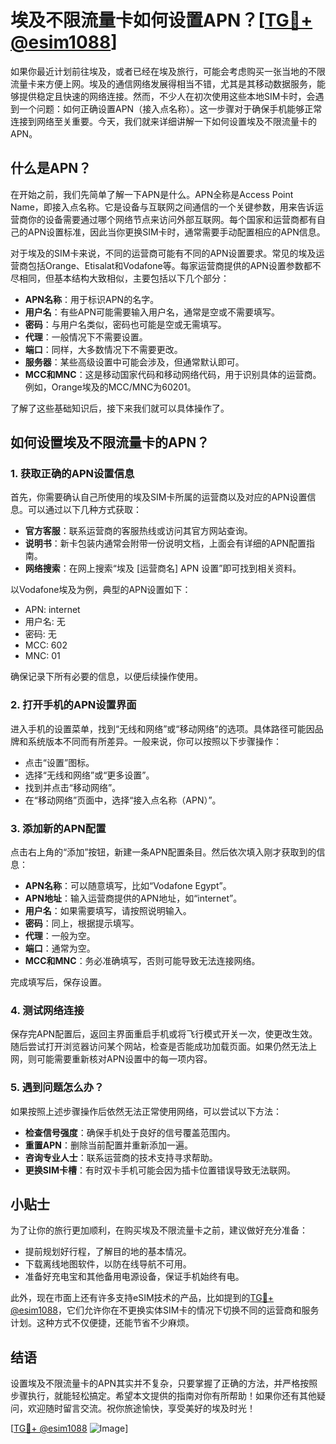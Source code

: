# 埃及不限流量卡如何设置APN？[[TG💪+ @esim1088](https://t.me/s/esim1088)]

如果你最近计划前往埃及，或者已经在埃及旅行，可能会考虑购买一张当地的不限流量卡来方便上网。埃及的通信网络发展得相当不错，尤其是其移动数据服务，能够提供稳定且快速的网络连接。然而，不少人在初次使用这些本地SIM卡时，会遇到一个问题：如何正确设置APN（接入点名称）。这一步骤对于确保手机能够正常连接到网络至关重要。今天，我们就来详细讲解一下如何设置埃及不限流量卡的APN。

## 什么是APN？

在开始之前，我们先简单了解一下APN是什么。APN全称是Access Point Name，即接入点名称。它是设备与互联网之间通信的一个关键参数，用来告诉运营商你的设备需要通过哪个网络节点来访问外部互联网。每个国家和运营商都有自己的APN设置标准，因此当你更换SIM卡时，通常需要手动配置相应的APN信息。

对于埃及的SIM卡来说，不同的运营商可能有不同的APN设置要求。常见的埃及运营商包括Orange、Etisalat和Vodafone等。每家运营商提供的APN设置参数都不尽相同，但基本结构大致相似，主要包括以下几个部分：

- **APN名称**：用于标识APN的名字。
- **用户名**：有些APN可能需要输入用户名，通常是空或不需要填写。
- **密码**：与用户名类似，密码也可能是空或无需填写。
- **代理**：一般情况下不需要设置。
- **端口**：同样，大多数情况下不需要更改。
- **服务器**：某些高级设置中可能会涉及，但通常默认即可。
- **MCC和MNC**：这是移动国家代码和移动网络代码，用于识别具体的运营商。例如，Orange埃及的MCC/MNC为60201。

了解了这些基础知识后，接下来我们就可以具体操作了。

## 如何设置埃及不限流量卡的APN？

### 1. 获取正确的APN设置信息

首先，你需要确认自己所使用的埃及SIM卡所属的运营商以及对应的APN设置信息。可以通过以下几种方式获取：

- **官方客服**：联系运营商的客服热线或访问其官方网站查询。
- **说明书**：新卡包装内通常会附带一份说明文档，上面会有详细的APN配置指南。
- **网络搜索**：在网上搜索“埃及 [运营商名] APN 设置”即可找到相关资料。

以Vodafone埃及为例，典型的APN设置如下：
- APN: internet
- 用户名: 无
- 密码: 无
- MCC: 602
- MNC: 01

确保记录下所有必要的信息，以便后续操作使用。

### 2. 打开手机的APN设置界面

进入手机的设置菜单，找到“无线和网络”或“移动网络”的选项。具体路径可能因品牌和系统版本不同而有所差异。一般来说，你可以按照以下步骤操作：

- 点击“设置”图标。
- 选择“无线和网络”或“更多设置”。
- 找到并点击“移动网络”。
- 在“移动网络”页面中，选择“接入点名称（APN）”。

### 3. 添加新的APN配置

点击右上角的“添加”按钮，新建一条APN配置条目。然后依次填入刚才获取到的信息：

- **APN名称**：可以随意填写，比如“Vodafone Egypt”。
- **APN地址**：输入运营商提供的APN地址，如“internet”。
- **用户名**：如果需要填写，请按照说明输入。
- **密码**：同上，根据提示填写。
- **代理**：一般为空。
- **端口**：通常为空。
- **MCC和MNC**：务必准确填写，否则可能导致无法连接网络。

完成填写后，保存设置。

### 4. 测试网络连接

保存完APN配置后，返回主界面重启手机或将飞行模式开关一次，使更改生效。随后尝试打开浏览器访问某个网站，检查是否能成功加载页面。如果仍然无法上网，则可能需要重新核对APN设置中的每一项内容。

### 5. 遇到问题怎么办？

如果按照上述步骤操作后依然无法正常使用网络，可以尝试以下方法：

- **检查信号强度**：确保手机处于良好的信号覆盖范围内。
- **重置APN**：删除当前配置并重新添加一遍。
- **咨询专业人士**：联系运营商的技术支持寻求帮助。
- **更换SIM卡槽**：有时双卡手机可能会因为插卡位置错误导致无法联网。

## 小贴士

为了让你的旅行更加顺利，在购买埃及不限流量卡之前，建议做好充分准备：

- 提前规划好行程，了解目的地的基本情况。
- 下载离线地图软件，以防在线导航不可用。
- 准备好充电宝和其他备用电源设备，保证手机始终有电。

此外，现在市面上还有许多支持eSIM技术的产品，比如提到的[TG💪+ @esim1088](https://t.me/s/esim1088)，它们允许你在不更换实体SIM卡的情况下切换不同的运营商和服务计划。这种方式不仅便捷，还能节省不少麻烦。

## 结语

设置埃及不限流量卡的APN其实并不复杂，只要掌握了正确的方法，并严格按照步骤执行，就能轻松搞定。希望本文提供的指南对你有所帮助！如果你还有其他疑问，欢迎随时留言交流。祝你旅途愉快，享受美好的埃及时光！

[[TG💪+ @esim1088](https://t.me/s/esim1088) ![Image](https://i.postimg.cc/4NQfJmqS/Snipaste-2025-05-13-00-14-12.png)]